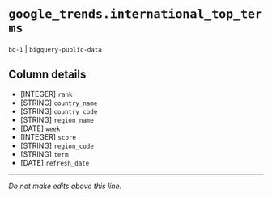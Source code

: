 # `google_trends.international_top_terms`
`bq-1` | `bigquery-public-data`

## Column details
* [INTEGER]   `rank`
* [STRING]    `country_name`
* [STRING]    `country_code`
* [STRING]    `region_name`
* [DATE]      `week`
* [INTEGER]   `score`
* [STRING]    `region_code`
* [STRING]    `term`
* [DATE]      `refresh_date`

-------------------------------------------------------------------------------
*Do not make edits above this line.*
